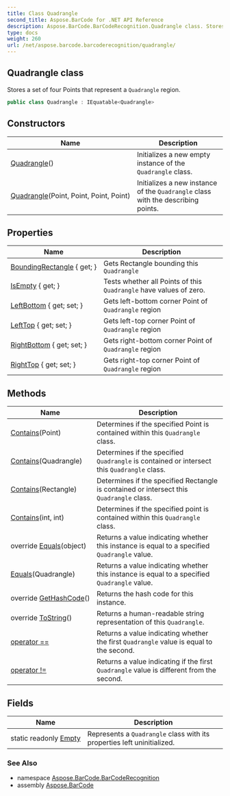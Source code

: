 ```yaml
---
title: Class Quadrangle
second_title: Aspose.BarCode for .NET API Reference
description: Aspose.BarCode.BarCodeRecognition.Quadrangle class. Stores a set of four Points that represent a Quadrangle region
type: docs
weight: 260
url: /net/aspose.barcode.barcoderecognition/quadrangle/
---
```

## Quadrangle class

Stores a set of four Points that represent a `Quadrangle` region.

```csharp
public class Quadrangle : IEquatable<Quadrangle>
```

## Constructors

| Name | Description |
| --- | --- |
| [Quadrangle](quadrangle/#constructor)() | Initializes a new empty instance of the `Quadrangle` class. |
| [Quadrangle](quadrangle/#constructor_1)(Point, Point, Point, Point) | Initializes a new instance of the `Quadrangle` class with the describing points. |

## Properties

| Name | Description |
| --- | --- |
| [BoundingRectangle](../../aspose.barcode.barcoderecognition/quadrangle/boundingrectangle/) { get; } | Gets Rectangle bounding this `Quadrangle` |
| [IsEmpty](../../aspose.barcode.barcoderecognition/quadrangle/isempty/) { get; } | Tests whether all Points of this `Quadrangle` have values of zero. |
| [LeftBottom](../../aspose.barcode.barcoderecognition/quadrangle/leftbottom/) { get; set; } | Gets left-bottom corner Point of `Quadrangle` region |
| [LeftTop](../../aspose.barcode.barcoderecognition/quadrangle/lefttop/) { get; set; } | Gets left-top corner Point of `Quadrangle` region |
| [RightBottom](../../aspose.barcode.barcoderecognition/quadrangle/rightbottom/) { get; set; } | Gets right-bottom corner Point of `Quadrangle` region |
| [RightTop](../../aspose.barcode.barcoderecognition/quadrangle/righttop/) { get; set; } | Gets right-top corner Point of `Quadrangle` region |

## Methods

| Name | Description |
| --- | --- |
| [Contains](../../aspose.barcode.barcoderecognition/quadrangle/contains/#contains_2)(Point) | Determines if the specified Point is contained within this `Quadrangle` class. |
| [Contains](../../aspose.barcode.barcoderecognition/quadrangle/contains/#contains)(Quadrangle) | Determines if the specified `Quadrangle` is contained or intersect this `Quadrangle` class. |
| [Contains](../../aspose.barcode.barcoderecognition/quadrangle/contains/#contains_3)(Rectangle) | Determines if the specified Rectangle is contained or intersect this `Quadrangle` class. |
| [Contains](../../aspose.barcode.barcoderecognition/quadrangle/contains/#contains_1)(int, int) | Determines if the specified point is contained within this `Quadrangle` class. |
| override [Equals](../../aspose.barcode.barcoderecognition/quadrangle/equals/#equals_1)(object) | Returns a value indicating whether this instance is equal to a specified `Quadrangle` value. |
| [Equals](../../aspose.barcode.barcoderecognition/quadrangle/equals/#equals)(Quadrangle) | Returns a value indicating whether this instance is equal to a specified `Quadrangle` value. |
| override [GetHashCode](../../aspose.barcode.barcoderecognition/quadrangle/gethashcode/)() | Returns the hash code for this instance. |
| override [ToString](../../aspose.barcode.barcoderecognition/quadrangle/tostring/)() | Returns a human-readable string representation of this `Quadrangle`. |
| [operator ==](../../aspose.barcode.barcoderecognition/quadrangle/op_equality/) | Returns a value indicating whether the first `Quadrangle` value is equal to the second. |
| [operator !=](../../aspose.barcode.barcoderecognition/quadrangle/op_inequality/) | Returns a value indicating if the first `Quadrangle` value is different from the second. |

## Fields

| Name | Description |
| --- | --- |
| static readonly [Empty](../../aspose.barcode.barcoderecognition/quadrangle/empty/) | Represents a `Quadrangle` class with its properties left uninitialized. |

### See Also

* namespace [Aspose.BarCode.BarCodeRecognition](../../aspose.barcode.barcoderecognition/)
* assembly [Aspose.BarCode](../../)


